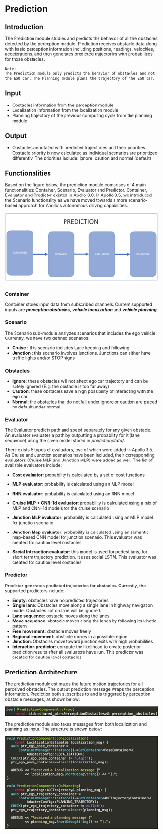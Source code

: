 # Prediction

## Introduction
The Prediction module studies and predicts the behavior of all the obstacles detected by the perception module.
Prediction receives obstacle data along with basic perception information including positions, headings, velocities, accelerations, and then generates predicted trajectories with probabilities for those obstacles.

```
Note:
The Prediction module only predicts the behavior of obstacles and not the EGO car. The Planning module plans the trajectory of the EGO car.

```

## Input
  * Obstacles information from the perception module
  * Localization information from the localization module
  * Planning trajectory of the previous computing cycle from the planning module

## Output
  * Obstacles annotated with predicted trajectories and their priorities. Obstacle priority is now calculated as individual scenarios are prioritized differently. The priorities include: ignore, caution and normal (default)

## Functionalities

Based on the figure below, the prediction module comprises of 4 main functionalities: Container, Scenario, Evaluator and Predictor.  Container, Evaluator and Predictor existed in Apollo 3.0. In Apollo 3.5, we introduced the Scenario functionality as we have moved towards a more scenario-based approach for Apollo's autonomous driving capabilities.
![](images/prediction.png)

### Container

Container stores input data from subscribed channels. Current supported
inputs are **_perception obstacles_**, **_vehicle localization_** and **_vehicle planning_**.

### Scenario

The Scenario sub-module analyzes scenarios that includes the ego vehicle.
Currently, we have two defined scenarios:
- **Cruise** : this scenario includes Lane keeping and following
- **Junction** : this scenario involves junctions. Junctions can either have traffic lights and/or STOP signs

### Obstacles

- **Ignore**: these obstacles will not affect ego car trajectory and can be safely ignored (E.g. the obstacle is too far away)
- **Caution**: these obstacles have a high possibility of interacting with the ego car
- **Normal**: the obstacles that do not fall under ignore or caution are placed by default under normal


### Evaluator

The Evaluator predicts path and speed separately for any given obstacle.
An evaluator evaluates a path by outputting a probability for it (lane
sequence) using the given model stored in _prediction/data/_.

There exists 5 types of evaluators, two of which were added in Apollo 3.5. As Cruise and Junction scenarios have been included, their corresponding evaluators (Cruise MLP and Junction MLP) were added as well. The list of available evaluators include:

* **Cost evaluator**: probability is calculated by a set of cost functions

* **MLP evaluator**: probability is calculated using an MLP model

* **RNN evaluator**: probability is calculated using an RNN model

* **Cruise MLP + CNN-1d evaluator**: probability is calculated using a mix of MLP and CNN-1d models for the cruise scenario

* **Junction MLP evaluator**: probability is calculated using an MLP model for junction scenario

* **Junction Map evaluator**: probability is calculated using an semantic map-based CNN model for junction scenario. This evaluator was created for caution level obstacles

* **Social Interaction evaluator**: this model is used for pedestrians, for short term trajectory prediction. It uses social LSTM. This evaluator was created for caution level obstacles


### Predictor

Predictor generates predicted trajectories for obstacles. Currently, the supported predictors include:

* **Empty**: obstacles have no predicted trajectories
* **Single lane**: Obstacles move along a single lane in highway navigation mode. Obstacles not on lane will be ignored.
* **Lane sequence**: obstacle moves along the lanes
* **Move sequence**: obstacle moves along the lanes by following its kinetic pattern
* **Free movement**: obstacle moves freely
* **Regional movement**: obstacle moves in a possible region
* **Junction**: Obstacles move toward junction exits with high probabilities
* **Interaction predictor**: compute the likelihood to create posterior prediction results after all evaluators have run. This predictor was created for caution level obstacles

## Prediction Architecture

The prediction module estimates the future motion trajectories for all perceived obstacles. The output prediction message wraps the perception information. Prediction both subscribes to and is triggered by perception obstacle messages, as shown below:

![](images/architecture.png)

The prediction module also takes messages from both localization and planning as input. The structure is shown below:

![](images/architecture2.png)




